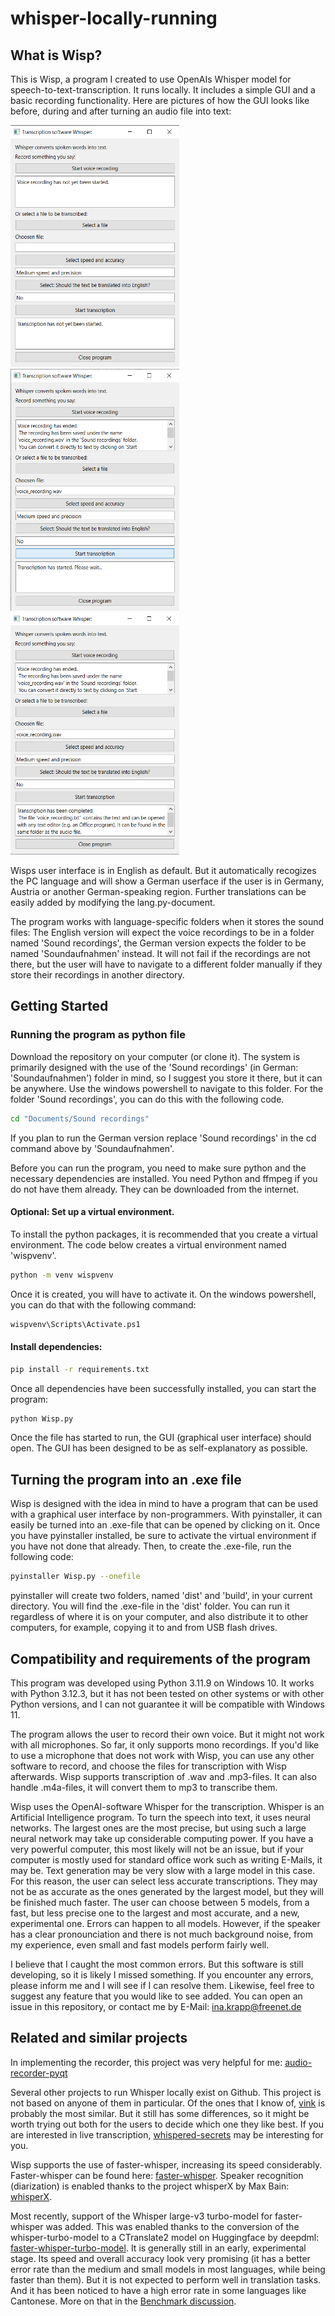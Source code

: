# whisper-locally-running
## What is Wisp?
This is Wisp, a program I created to use OpenAIs Whisper model for speech-to-text-transcription. It runs locally. It includes a simple GUI and a basic recording functionality.
Here are pictures of how the GUI looks like before, during and after turning an audio file into text:

<img src="/pictures/picture1.png" alt="The GUI allows the user to record something, choose a recorded audio file to turn it into text, specifiy accuracy and if a translation to english should be done." width="270" height="387"> <img src="/pictures/picture3.png" alt="The GUI allows the user to record something, choose a recorded audio file to turn it into text, specifiy accuracy and if a translation to english should be done." width="270" height="387"> <img src="/pictures/picture4.png" alt="The GUI allows the user to record something, choose a recorded audio file to turn it into text, specifiy accuracy and if a translation to english should be done." width="270" height="387">

Wisps user interface is in English as default. But it automatically recogizes the PC language and will show a German userface if the user is in Germany, Austria or another German-speaking region. Further translations can be easily added by modifying the lang.py-document. 

The program works with language-specific folders when it stores the sound files: The English version will expect the voice recordings to be in a folder named 'Sound recordings', the German version expects the folder to be named 'Soundaufnahmen' instead. It will not fail if the recordings are not there, but the user will have to navigate to a different folder manually if they store their recordings in another directory. 

## Getting Started

### Running the program as python file
Download the repository on your computer (or clone it). The system is primarily designed with the use of the 'Sound recordings' (in German: 'Soundaufnahmen') folder in mind, so I suggest you store it there, but it can be anywhere.
Use the windows powershell to navigate to this folder. For the folder 'Sound recordings', you can do this with the following code.
  ```sh
cd "Documents/Sound recordings"
 ```
If you plan to run the German version replace 'Sound recordings' in the cd command above by 'Soundaufnahmen'.

Before you can run the program, you need to make sure python and the necessary dependencies are installed. You need Python and ffmpeg if you do not have them already. They can be downloaded from the internet.

#### Optional: Set up a virtual environment.
To install the python packages, it is recommended that you create a virtual environment. The code below creates a virtual environment named 'wispvenv'.
  ```sh
python -m venv wispvenv
 ```
Once it is created, you will have to activate it. On the windows powershell, you can do that with the following command:
  ```sh
wispvenv\Scripts\Activate.ps1
 ```

#### Install dependencies:
  ```sh
pip install -r requirements.txt
 ```
Once all dependencies have been successfully installed, you can start the program:
  ```sh
python Wisp.py
 ```
Once the file has started to run, the GUI (graphical user interface) should open. The GUI has been designed to be as self-explanatory as possible.

## Turning the program into an .exe file

Wisp is designed with the idea in mind to have a program that can be used with a graphical user interface by non-programmers. 
With pyinstaller, it can easily be turned into an .exe-file that can be opened by clicking on it. Once you have pyinstaller installed, be sure to activate the virtual environment if you have not done that already.
Then, to create the .exe-file, run the following code:
  ```sh
pyinstaller Wisp.py --onefile
 ```
pyinstaller will create two folders, named 'dist' and 'build', in your current directory. You will find the .exe-file in the 'dist' folder. You can run it regardless of where it is on your computer, and also distribute it to other computers, for example, copying it to and from USB flash drives.

## Compatibility and requirements of the program
This program was developed using Python 3.11.9 on Windows 10. It works with Python 3.12.3, but it has not been tested on other systems or with other Python versions, and I can not guarantee it will be compatible with Windows 11.

The program allows the user to record their own voice. But it might not work with all microphones. So far, it only supports mono recordings.
If you'd like to use a microphone that does not work with Wisp, you can use any other software to record, and choose the files for transcription with Wisp afterwards.
Wisp supports transcription of .wav and .mp3-files. It can also handle .m4a-files, it will convert them to mp3 to transcribe them.

Wisp uses the OpenAI-software Whisper for the transcription. Whisper is an Artificial Intelligence program. To turn the speech into text, it uses neural networks. The largest ones are the most precise, but using such a large neural network may take up considerable computing power. If you have a very powerful computer, this most likely will not be an issue, but if your computer is mostly used for standard office work such as writing E-Mails, it may be. Text generation may be very slow with a large model in this case.
For this reason, the user can select less accurate transcriptions. They may not be as accurate as the ones generated by the largest model, but they will be finished much faster.
The user can choose between 5 models, from a fast, but less precise one to the largest and most accurate, and a new, experimental one.
Errors can happen to all models. However, if the speaker has a clear pronounciation and there is not much background noise, from my experience, even small and fast models perform fairly well.

I believe that I caught the most common errors. But this software is still developing, so it is likely I missed something. If you encounter any errors, please inform me and I will see if I can resolve them.
Likewise, feel free to suggest any feature that you would like to see added. You can open an issue in this repository, or contact me by E-Mail: ina.krapp@freenet.de

## Related and similar projects

In implementing the recorder, this project was very helpful for me: [audio-recorder-pyqt](https://github.com/dv66/audio-recorder-pyqt)

Several other projects to run Whisper locally exist on Github. This project is not based on anyone of them in particular. Of the ones that I know of, [vink](https://github.com/ssciwr/vink) is probably the most similar. But it still has some differences, so it might be worth trying out both for the users to decide which one they like best. If you are interested in live transcription, [whispered-secrets](https://github.com/john-sandall/whispered-secrets) may be interesting for you.

Wisp supports the use of faster-whisper, increasing its speed considerably. Faster-whisper can be found here: [faster-whisper](https://github.com/SYSTRAN/faster-whisper).
Speaker recognition (diarization) is enabled thanks to the project whisperX by Max Bain: [whisperX](https://github.com/m-bain/whisperX).

Most recently, support of the Whisper large-v3 turbo-model for faster-whisper was added. This was enabled thanks to the conversion of the whisper-turbo-model to a CTranslate2 model on Huggingface by deepdml: [faster-whisper-turbo-model](https://huggingface.co/deepdml/faster-whisper-large-v3-turbo-ct2). It is generally still in an early, experimental stage. Its speed and overall accuracy look very promising (it has a better error rate than the medium and small models in most languages, while being faster than them).
But it is not expected to perform well in translation tasks. And it has been noticed to have a high error rate in some languages like Cantonese. More on that in the [Benchmark discussion](https://github.com/SYSTRAN/faster-whisper/issues/1030).
